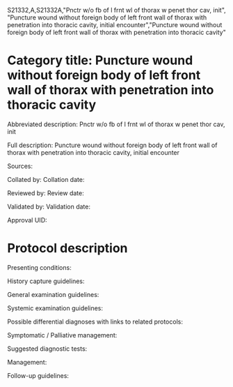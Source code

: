 S21332,A,S21332A,"Pnctr w/o fb of l frnt wl of thorax w penet thor cav, init", "Puncture wound without foreign body of left front wall of thorax with penetration into thoracic cavity, initial encounter","Puncture wound without foreign body of left front wall of thorax with penetration into thoracic cavity"
# Category title: Puncture wound without foreign body of left front wall of thorax with penetration into thoracic cavity

Abbreviated description: Pnctr w/o fb of l frnt wl of thorax w penet thor cav, init

Full description: Puncture wound without foreign body of left front wall of thorax with penetration into thoracic cavity, initial encounter

Sources:

Collated by:
Collation date:

Reviewed by:
Review date:

Validated by:
Validation date:

Approval UID:

# Protocol description

Presenting conditions:

History capture guidelines:

General examination guidelines:

Systemic examination guidelines:

Possible differential diagnoses with links to related protocols:

Symptomatic / Palliative management:

Suggested diagnostic tests:

Management:

Follow-up guidelines:
